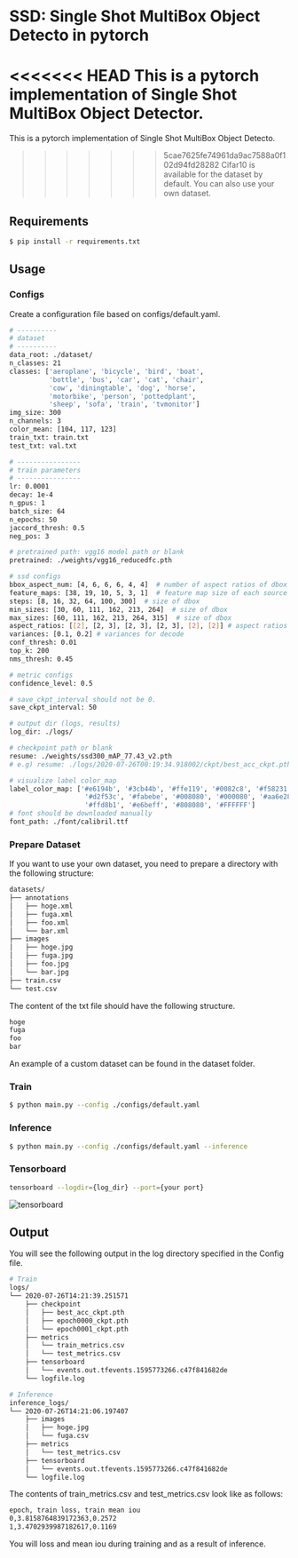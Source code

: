 # SSD: Single Shot MultiBox Object Detecto in pytorch
<<<<<<< HEAD
This is a pytorch implementation of  Single Shot MultiBox Object Detector.
=======
This is a pytorch implementation of  Single Shot MultiBox Object Detecto.  
>>>>>>> 5cae7625fe74961da9ac7588a0f102d94fd28282
Cifar10 is available for the dataset by default.
You can also use your own dataset.

## Requirements
```bash
$ pip install -r requirements.txt
```

## Usage
### Configs
Create a configuration file based on configs/default.yaml.
```bash
# ----------
# dataset
# ----------
data_root: ./dataset/
n_classes: 21
classes: ['aeroplane', 'bicycle', 'bird', 'boat',
          'bottle', 'bus', 'car', 'cat', 'chair',
          'cow', 'diningtable', 'dog', 'horse',
          'motorbike', 'person', 'pottedplant',
          'sheep', 'sofa', 'train', 'tvmonitor']
img_size: 300
n_channels: 3
color_mean: [104, 117, 123]
train_txt: train.txt
test_txt: val.txt

# ----------------
# train parameters
# ----------------
lr: 0.0001
decay: 1e-4
n_gpus: 1
batch_size: 64
n_epochs: 50
jaccord_thresh: 0.5
neg_pos: 3

# pretrained path: vgg16 model path or blank
pretrained: ./weights/vgg16_reducedfc.pth

# ssd configs
bbox_aspect_num: [4, 6, 6, 6, 4, 4]  # number of aspect ratios of dbox
feature_maps: [38, 19, 10, 5, 3, 1]  # feature map size of each source
steps: [8, 16, 32, 64, 100, 300]  # size of dbox
min_sizes: [30, 60, 111, 162, 213, 264]  # size of dbox
max_sizes: [60, 111, 162, 213, 264, 315]  # size of dbox
aspect_ratios: [[2], [2, 3], [2, 3], [2, 3], [2], [2]] # aspect ratios
variances: [0.1, 0.2] # variances for decode
conf_thresh: 0.01
top_k: 200
nms_thresh: 0.45

# metric configs
confidence_level: 0.5

# save_ckpt_interval should not be 0.
save_ckpt_interval: 50

# output dir (logs, results)
log_dir: ./logs/

# checkpoint path or blank
resume: ./weights/ssd300_mAP_77.43_v2.pth
# e.g) resume: ./logs/2020-07-26T00:19:34.918002/ckpt/best_acc_ckpt.pth

# visualize label color_map
label_color_map: ['#e6194b', '#3cb44b', '#ffe119', '#0082c8', '#f58231', '#911eb4', '#46f0f0', '#f032e6',
                   '#d2f53c', '#fabebe', '#008080', '#000080', '#aa6e28', '#fffac8', '#800000', '#aaffc3', '#808000',
                   '#ffd8b1', '#e6beff', '#808080', '#FFFFFF']
# font should be downloaded manually
font_path: ./font/calibril.ttf
```

### Prepare Dataset
If you want to use your own dataset, you need to prepare a directory with the following structure:
```bash
datasets/
├── annotations
│   ├── hoge.xml
│   ├── fuga.xml
│   ├── foo.xml
│   └── bar.xml
├── images
│   ├── hoge.jpg
│   ├── fuga.jpg
│   ├── foo.jpg
│   └── bar.jpg
├── train.csv
└── test.csv
```

The content of the txt file should have the following structure.
```bash
hoge
fuga
foo
bar
```

An example of a custom dataset can be found in the dataset folder.

### Train
```bash
$ python main.py --config ./configs/default.yaml
```

### Inference
```bash
$ python main.py --config ./configs/default.yaml --inference
```

### Tensorboard
```bash
tensorboard --logdir={log_dir} --port={your port}
```
![tensorboard](docs/images/tensorboard.jpg)

## Output
You will see the following output in the log directory specified in the Config file.
```bash
# Train
logs/
└── 2020-07-26T14:21:39.251571
    ├── checkpoint
    │   ├── best_acc_ckpt.pth
    │   ├── epoch0000_ckpt.pth
    │   └── epoch0001_ckpt.pth
    ├── metrics
    │   └── train_metrics.csv 
    │   └── test_metrics.csv 
    ├── tensorboard
    │   └── events.out.tfevents.1595773266.c47f841682de
    └── logfile.log

# Inference
inference_logs/
└── 2020-07-26T14:21:06.197407
    ├── images
    │   ├── hoge.jpg
    │   └── fuga.csv 
    ├── metrics
    │   └── test_metrics.csv 
    ├── tensorboard
    │   └── events.out.tfevents.1595773266.c47f841682de
    └── logfile.log
```

The contents of train_metrics.csv and test_metrics.csv look like as follows:
```bash
epoch, train loss, train mean iou
0,3.8158764839172363,0.2572
1,3.4702939987182617,0.1169
```
You will loss and mean iou during training and as a result of inference.